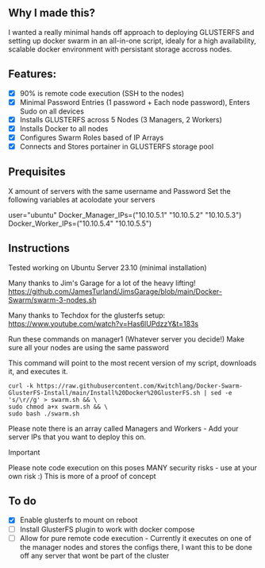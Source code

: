 ## Why I made this?
I wanted a really minimal hands off approach to deploying GLUSTERFS and setting up docker swarm in an all-in-one script, idealy for a high availability, scalable docker environment with persistant storage accross nodes.

## Features:
- [X] 90% is remote code execution (SSH to the nodes)
- [X] Minimal Password Entries (1 password + Each node password), Enters Sudo on all devices
- [x] Installs GLUSTERFS across 5 Nodes (3 Managers, 2 Workers)
- [X] Installs Docker to all nodes
- [X] Configures Swarm Roles based of IP Arrays
- [X] Connects and Stores portainer in GLUSTERFS storage pool

## Prequisites
X amount of servers with the same username and Password
Set the following variables at acolodate your servers

user="ubuntu"
Docker_Manager_IPs=("10.10.5.1" "10.10.5.2" "10.10.5.3")
Docker_Worker_IPs=("10.10.5.4" "10.10.5.5")

## Instructions

Tested working on Ubuntu Server 23.10 (minimal installation)

Many thanks to Jim's Garage for a lot of the heavy lifting!
https://github.com/JamesTurland/JimsGarage/blob/main/Docker-Swarm/swarm-3-nodes.sh

Many thanks to Techdox for the glusterfs setup:
https://www.youtube.com/watch?v=Has6lUPdzzY&t=183s


Run these commands on manager1 (Whatever server you decide!)
Make sure all your nodes are using the same password 

This command will point to the most recent version of my script, downloads it, and executes it.
```
curl -k https://raw.githubusercontent.com/Kwitchlang/Docker-Swarm-GlusterFS-Install/main/Install%20Docker%20GlusterFS.sh | sed -e 's/\r//g' > swarm.sh && \
sudo chmod a+x swarm.sh && \
sudo bash ./swarm.sh
```

Please note there is an array called Managers and Workers - Add your server IPs that you want to deploy this on.

> [!IMPORTANT]
> Please note code execution on this poses MANY security risks - use at your own risk :)
> This is more of a proof of concept


## To do
- [x] Enable glusterfs to mount on reboot
- [ ] Install GlusterFS plugin to work with docker compose
- [ ] Allow for pure remote code execution - Currently it executes on one of the manager nodes and stores the configs there, I want this to be done off any server that wont be part of the cluster
